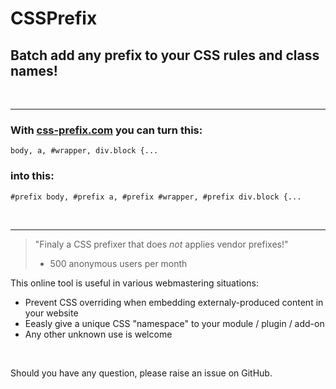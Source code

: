 # CSSPrefix
## Batch add any prefix to your CSS rules and class names!

 

---

### With [css-prefix.com](http://www.css-prefix.com) you can turn this:

`body, a, #wrapper, div.block {...`

### into this:

`#prefix body, #prefix a, #prefix #wrapper, #prefix div.block {...`

 
  
  ---


> "Finaly a CSS prefixer that does *not* applies vendor prefixes!"  
> - 500 anonymous users per month

This online tool is useful in various webmastering situations:

- Prevent CSS overriding when embedding externaly-produced content in your website
- Eeasly give a unique CSS "namespace" to your module / plugin / add-on
- Any other unknown use is welcome

 



Should you have any question, please raise an issue on GitHub.